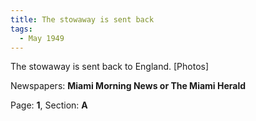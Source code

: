 ```yaml
---  
title: The stowaway is sent back  
tags:  
  - May 1949  
---  
```

  
The stowaway is sent back to England. [Photos]  
  
Newspapers: **Miami Morning News or The Miami Herald**  
  
Page: **1**, Section: **A** 
